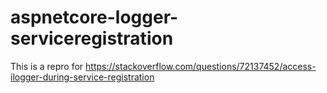 # aspnetcore-logger-serviceregistration

This is a repro for https://stackoverflow.com/questions/72137452/access-ilogger-during-service-registration
